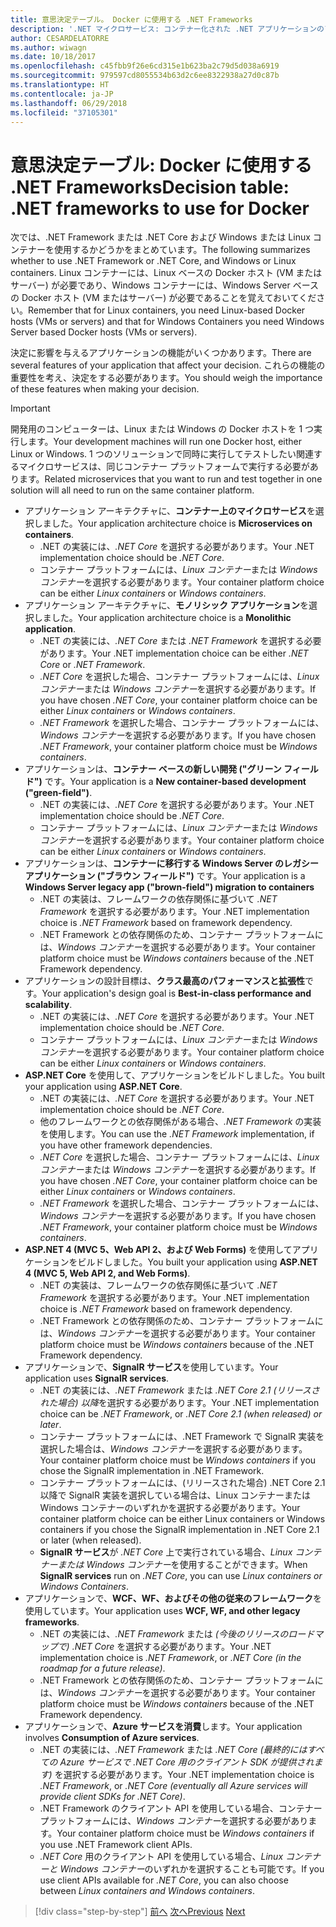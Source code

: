```yaml
---
title: 意思決定テーブル。 Docker に使用する .NET Frameworks
description: '.NET マイクロサービス: コンテナー化された .NET アプリケーションのアーキテクチャ | 意思決定テーブル、Docker に使用する .NET Frameworks'
author: CESARDELATORRE
ms.author: wiwagn
ms.date: 10/18/2017
ms.openlocfilehash: c45fbb9f26e6cd315e1b623ba2c79d5d038a6919
ms.sourcegitcommit: 979597cd8055534b63d2c6ee8322938a27d0c87b
ms.translationtype: HT
ms.contentlocale: ja-JP
ms.lasthandoff: 06/29/2018
ms.locfileid: "37105301"
---
```

# <a name="decision-table-net-frameworks-to-use-for-docker"></a><span data-ttu-id="8d6a8-104">意思決定テーブル: Docker に使用する .NET Frameworks</span><span class="sxs-lookup"><span data-stu-id="8d6a8-104">Decision table: .NET frameworks to use for Docker</span></span>

<span data-ttu-id="8d6a8-105">次では、.NET Framework または .NET Core および Windows または Linux コンテナーを使用するかどうかをまとめています。</span><span class="sxs-lookup"><span data-stu-id="8d6a8-105">The following summarizes whether to use .NET Framework or .NET Core, and Windows or Linux containers.</span></span> <span data-ttu-id="8d6a8-106">Linux コンテナーには、Linux ベースの Docker ホスト (VM またはサーバー) が必要であり、Windows コンテナーには、Windows Server ベースの Docker ホスト (VM またはサーバー) が必要であることを覚えておいてください。</span><span class="sxs-lookup"><span data-stu-id="8d6a8-106">Remember that for Linux containers, you need Linux-based Docker hosts (VMs or servers) and that for Windows Containers you need Windows Server based Docker hosts (VMs or servers).</span></span>

<span data-ttu-id="8d6a8-107">決定に影響を与えるアプリケーションの機能がいくつかあります。</span><span class="sxs-lookup"><span data-stu-id="8d6a8-107">There are several features of your application that affect your decision.</span></span> <span data-ttu-id="8d6a8-108">これらの機能の重要性を考え、決定をする必要があります。</span><span class="sxs-lookup"><span data-stu-id="8d6a8-108">You should weigh the importance of these features when making your decision.</span></span>

> [!IMPORTANT]
> <span data-ttu-id="8d6a8-109">開発用のコンピューターは、Linux または Windows の Docker ホストを 1 つ実行します。</span><span class="sxs-lookup"><span data-stu-id="8d6a8-109">Your development machines will run one Docker host, either Linux or Windows.</span></span> <span data-ttu-id="8d6a8-110">1 つのソリューションで同時に実行してテストしたい関連するマイクロサービスは、同じコンテナー プラットフォームで実行する必要があります。</span><span class="sxs-lookup"><span data-stu-id="8d6a8-110">Related microservices that you want to run and test together in one solution will all need to run on the same container platform.</span></span>

* <span data-ttu-id="8d6a8-111">アプリケーション アーキテクチャに、**コンテナー上のマイクロサービス**を選択しました。</span><span class="sxs-lookup"><span data-stu-id="8d6a8-111">Your application architecture choice is **Microservices on containers**.</span></span>
    - <span data-ttu-id="8d6a8-112">.NET の実装には、*.NET Core* を選択する必要があります。</span><span class="sxs-lookup"><span data-stu-id="8d6a8-112">Your .NET implementation choice should be *.NET Core*.</span></span>
    - <span data-ttu-id="8d6a8-113">コンテナー プラットフォームには、*Linux コンテナー*または *Windows コンテナー*を選択する必要があります。</span><span class="sxs-lookup"><span data-stu-id="8d6a8-113">Your container platform choice can be either *Linux containers* or *Windows containers*.</span></span>
* <span data-ttu-id="8d6a8-114">アプリケーション アーキテクチャに、**モノリシック アプリケーション**を選択しました。</span><span class="sxs-lookup"><span data-stu-id="8d6a8-114">Your application architecture choice is a **Monolithic application**.</span></span>
    - <span data-ttu-id="8d6a8-115">.NET の実装には、*.NET Core* または *.NET Framework* を選択する必要があります。</span><span class="sxs-lookup"><span data-stu-id="8d6a8-115">Your .NET implementation choice can be either *.NET Core* or *.NET Framework*.</span></span>
    - <span data-ttu-id="8d6a8-116">*.NET Core* を選択した場合、コンテナー プラットフォームには、*Linux コンテナー*または *Windows コンテナー*を選択する必要があります。</span><span class="sxs-lookup"><span data-stu-id="8d6a8-116">If you have chosen *.NET Core*, your container platform choice can be either *Linux containers* or *Windows containers*.</span></span>
    - <span data-ttu-id="8d6a8-117">*.NET Framework* を選択した場合、コンテナー プラットフォームには、*Windows コンテナー*を選択する必要があります。</span><span class="sxs-lookup"><span data-stu-id="8d6a8-117">If you have chosen *.NET Framework*, your container platform choice must be *Windows containers*.</span></span>
* <span data-ttu-id="8d6a8-118">アプリケーションは、**コンテナー ベースの新しい開発 ("グリーン フィールド")** です。</span><span class="sxs-lookup"><span data-stu-id="8d6a8-118">Your application is a  **New container-based development ("green-field")**.</span></span>
    - <span data-ttu-id="8d6a8-119">.NET の実装には、*.NET Core* を選択する必要があります。</span><span class="sxs-lookup"><span data-stu-id="8d6a8-119">Your .NET implementation choice should be *.NET Core*.</span></span>
    - <span data-ttu-id="8d6a8-120">コンテナー プラットフォームには、*Linux コンテナー*または *Windows コンテナー*を選択する必要があります。</span><span class="sxs-lookup"><span data-stu-id="8d6a8-120">Your container platform choice can be either *Linux containers* or *Windows containers*.</span></span>
* <span data-ttu-id="8d6a8-121">アプリケーションは、**コンテナーに移行する Windows Server のレガシー アプリケーション ("ブラウン フィールド")** です。</span><span class="sxs-lookup"><span data-stu-id="8d6a8-121">Your application is a **Windows Server legacy app ("brown-field") migration to containers**</span></span>
    - <span data-ttu-id="8d6a8-122">.NET の実装は、フレームワークの依存関係に基づいて *.NET Framework* を選択する必要があります。</span><span class="sxs-lookup"><span data-stu-id="8d6a8-122">Your .NET implementation choice is *.NET Framework* based on framework dependency.</span></span>
    - <span data-ttu-id="8d6a8-123">.NET Framework との依存関係のため、コンテナー プラットフォームには、*Windows コンテナー*を選択する必要があります。</span><span class="sxs-lookup"><span data-stu-id="8d6a8-123">Your container platform choice must be *Windows containers* because of the .NET Framework dependency.</span></span>
* <span data-ttu-id="8d6a8-124">アプリケーションの設計目標は、**クラス最高のパフォーマンスと拡張性**です。</span><span class="sxs-lookup"><span data-stu-id="8d6a8-124">Your application's design goal is **Best-in-class performance and scalability**.</span></span>
    - <span data-ttu-id="8d6a8-125">.NET の実装には、*.NET Core* を選択する必要があります。</span><span class="sxs-lookup"><span data-stu-id="8d6a8-125">Your .NET implementation choice should be *.NET Core*.</span></span>
    - <span data-ttu-id="8d6a8-126">コンテナー プラットフォームには、*Linux コンテナー*または *Windows コンテナー*を選択する必要があります。</span><span class="sxs-lookup"><span data-stu-id="8d6a8-126">Your container platform choice can be either *Linux containers* or *Windows containers*.</span></span>
* <span data-ttu-id="8d6a8-127">**ASP.NET Core** を使用して、アプリケーションをビルドしました。</span><span class="sxs-lookup"><span data-stu-id="8d6a8-127">You built your application using **ASP.NET Core**.</span></span>
    - <span data-ttu-id="8d6a8-128">.NET の実装には、*.NET Core* を選択する必要があります。</span><span class="sxs-lookup"><span data-stu-id="8d6a8-128">Your .NET implementation choice should be *.NET Core*.</span></span>
    - <span data-ttu-id="8d6a8-129">他のフレームワークとの依存関係がある場合、*.NET Framework* の実装を使用します。</span><span class="sxs-lookup"><span data-stu-id="8d6a8-129">You can use the *.NET Framework* implementation, if you have other framework dependencies.</span></span>
    - <span data-ttu-id="8d6a8-130">*.NET Core* を選択した場合、コンテナー プラットフォームには、*Linux コンテナー*または *Windows コンテナー*を選択する必要があります。</span><span class="sxs-lookup"><span data-stu-id="8d6a8-130">If you have chosen *.NET Core*, your container platform choice can be either *Linux containers* or *Windows containers*.</span></span>
    - <span data-ttu-id="8d6a8-131">*.NET Framework* を選択した場合、コンテナー プラットフォームには、*Windows コンテナー*を選択する必要があります。</span><span class="sxs-lookup"><span data-stu-id="8d6a8-131">If you have chosen *.NET Framework*, your container platform choice must be *Windows containers*.</span></span>
* <span data-ttu-id="8d6a8-132">**ASP.NET 4 (MVC 5、Web API 2、および Web Forms)** を使用してアプリケーションをビルドしました。</span><span class="sxs-lookup"><span data-stu-id="8d6a8-132">You built your application using **ASP.NET 4 (MVC 5, Web API 2, and Web Forms)**.</span></span>
    - <span data-ttu-id="8d6a8-133">.NET の実装は、フレームワークの依存関係に基づいて *.NET Framework* を選択する必要があります。</span><span class="sxs-lookup"><span data-stu-id="8d6a8-133">Your .NET implementation choice is *.NET Framework* based on framework dependency.</span></span>
    - <span data-ttu-id="8d6a8-134">.NET Framework との依存関係のため、コンテナー プラットフォームには、*Windows コンテナー*を選択する必要があります。</span><span class="sxs-lookup"><span data-stu-id="8d6a8-134">Your container platform choice must be *Windows containers* because of the .NET Framework dependency.</span></span>
* <span data-ttu-id="8d6a8-135">アプリケーションで、**SignalR サービス**を使用しています。</span><span class="sxs-lookup"><span data-stu-id="8d6a8-135">Your application uses **SignalR services**.</span></span>
    - <span data-ttu-id="8d6a8-136">.NET の実装には、*.NET Framework* または *.NET Core 2.1 (リリースされた場合) 以降*を選択する必要があります。</span><span class="sxs-lookup"><span data-stu-id="8d6a8-136">Your .NET implementation choice can be *.NET Framework*, or *.NET Core 2.1 (when released) or later*.</span></span>
    - <span data-ttu-id="8d6a8-137">コンテナー プラットフォームには、.NET Framework で SignalR 実装を選択した場合は、*Windows コンテナー*を選択する必要があります。</span><span class="sxs-lookup"><span data-stu-id="8d6a8-137">Your container platform choice must be *Windows containers* if you chose the SignalR implementation in .NET Framework.</span></span>
    - <span data-ttu-id="8d6a8-138">コンテナー プラットフォームには、(リリースされた場合) .NET Core 2.1 以降で SignalR 実装を選択している場合は、Linux コンテナーまたは Windows コンテナーのいずれかを選択する必要があります。</span><span class="sxs-lookup"><span data-stu-id="8d6a8-138">Your container platform choice can be either Linux containers or Windows containers if you chose the SignalR implementation in .NET Core 2.1 or later (when released).</span></span>  
    - <span data-ttu-id="8d6a8-139">**SignalR サービス**が *.NET Core* 上で実行されている場合、*Linux コンテナーまたは Windows コンテナー*を使用することができます。</span><span class="sxs-lookup"><span data-stu-id="8d6a8-139">When **SignalR services** run on *.NET Core*, you can use *Linux containers or Windows Containers*.</span></span>
* <span data-ttu-id="8d6a8-140">アプリケーションで、**WCF、WF、およびその他の従来のフレームワーク**を使用しています。</span><span class="sxs-lookup"><span data-stu-id="8d6a8-140">Your application uses **WCF, WF, and other legacy frameworks**.</span></span>
    - <span data-ttu-id="8d6a8-141">.NET の実装には、*.NET Framework* または *(今後のリリースのロードマップで) .NET Core* を選択する必要があります。</span><span class="sxs-lookup"><span data-stu-id="8d6a8-141">Your .NET implementation choice is *.NET Framework*, or *.NET Core (in the roadmap for a future release)*.</span></span>
    - <span data-ttu-id="8d6a8-142">.NET Framework との依存関係のため、コンテナー プラットフォームには、*Windows コンテナー*を選択する必要があります。</span><span class="sxs-lookup"><span data-stu-id="8d6a8-142">Your container platform choice must be *Windows containers* because of the .NET Framework dependency.</span></span>
* <span data-ttu-id="8d6a8-143">アプリケーションで、**Azure サービスを消費**します。</span><span class="sxs-lookup"><span data-stu-id="8d6a8-143">Your application involves **Consumption of Azure services**.</span></span>
    - <span data-ttu-id="8d6a8-144">.NET の実装には、*.NET Framework* または *.NET Core (最終的にはすべての Azure サービスで .NET Core 用のクライアント SDK が提供されます)* を選択する必要があります。</span><span class="sxs-lookup"><span data-stu-id="8d6a8-144">Your .NET implementation choice is *.NET Framework*, or *.NET Core (eventually all Azure services will provide client SDKs for .NET Core)*.</span></span>
    - <span data-ttu-id="8d6a8-145">.NET Framework のクライアント API を使用している場合、コンテナー プラットフォームには、*Windows コンテナー*を選択する必要があります。</span><span class="sxs-lookup"><span data-stu-id="8d6a8-145">Your container platform choice must be *Windows containers* if you use .NET Framework client APIs.</span></span>
    - <span data-ttu-id="8d6a8-146">*.NET Core* 用のクライアント API を使用している場合、*Linux コンテナーと Windows コンテナー*のいずれかを選択することも可能です。</span><span class="sxs-lookup"><span data-stu-id="8d6a8-146">If you use client APIs available for *.NET Core*, you can also choose between *Linux containers and Windows containers*.</span></span>

>[!div class="step-by-step"]
<span data-ttu-id="8d6a8-147">[前へ](net-framework-container-scenarios.md)
[次へ](net-container-os-targets.md)</span><span class="sxs-lookup"><span data-stu-id="8d6a8-147">[Previous](net-framework-container-scenarios.md)
[Next](net-container-os-targets.md)</span></span>
